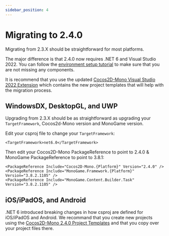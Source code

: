 ```yaml
---
sidebar_position: 4
---
```


# Migrating to 2.4.0

Migrating from 2.3.X should be straightforward for most platforms.

The major difference is that 2.4.0 now requires .NET 6 and Visual Studio 2022. You can follow the [environment setup tutorial](/docs/getting-started/environment-setup.md) to make sure that you are not missing any components.

It is recommend that you use the updated [Cocos2D-Mono Visual Studio 2022 Extension](https://marketplace.visualstudio.com/items?itemName=Cocos2D-MonoTeamBrokenWallsStudios.cocos2dmonoprojecttemplates) which contains the new project templates that will help with the migration process.

## WindowsDX, DesktopGL, and UWP
Upgrading from 2.3.X should be as straightforward as upgrading your `TargetFramework`, Cocos2d-Mono version and MonoGame version.

Edit your csproj file to change your `TargetFramework`:

    <TargetFramework>net6.0</TargetFramework>

Then edit your Cocos2D-Mono PackageReference to point to 2.4.0 & MonoGame PackageReference to point to 3.8.1:

    <PackageReference Include="Cocos2D-Mono.{Platform}" Version="2.4.0" />
    <PackageReference Include="MonoGame.Framework.{Platform}" Version="3.8.2.1105" />
    <PackageReference Include="MonoGame.Content.Builder.Task" Version="3.8.2.1105" />

## iOS/iPadOS, and Android
.NET 6 introduced breaking changes in how csproj are defined for iOS/iPadOS and Android. We recommand that you create new projects using the [Cocos2D-Mono 2.4.0 Project Templates](https://marketplace.visualstudio.com/items?itemName=Cocos2D-MonoTeamBrokenWallsStudios.cocos2dmonoprojecttemplates) and that you copy over your project files there.
